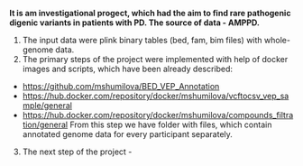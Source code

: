  **It is am investigational progect, which had the aim to find rare pathogenic digenic variants in patients with PD. The source of data  - AMPPD.**
1. The input data were plink binary tables (bed, fam, bim files) with whole-genome data.
2. The primary steps of the project were implemented with help of docker images and scripts, which have been already described:
- https://github.com/mshumilova/BED_VEP_Annotation 
- https://hub.docker.com/repository/docker/mshumilova/vcftocsv_vep_sample/general 
- https://hub.docker.com/repository/docker/mshumilova/compounds_filtration/general
From this step we have folder with files, which contain annotated genome data for every participant separately. 
3. The next step of the project - 
